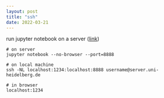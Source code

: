 ```yaml
---
layout: post
title: "ssh"
date: 2022-03-21
---
```


run jupyter notebook on a server ([link](https://gist.github.com/wklchris/6e7fac67d8a22a348f3e6b6c75c0836e))

```
# on server
jupyter notebook --no-browser --port=8888

# on local machine
ssh -NL localhost:1234:localhost:8888 username@server.uni-heidelberg.de

# in browser
localhost:1234
```


